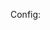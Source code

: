 Config:
<?xml version='1.0' encoding='UTF-8' standalone='yes' ?>
<Robot type="FirstInspires-FTC">
    <LynxUsbDevice name="Control Hub Portal" serialNumber="(embedded)" parentModuleAddress="173">
        <LynxModule name="Expansion Hub 2" port="2">
            <RevRobotics20HDHexMotor name="Arm_Motor" port="0" />
            <goBILDA5202SeriesMotor name="Left_Front" port="1" />
            <RevRobotics20HDHexMotor name="Right_Intake" port="2" />
            <goBILDA5202SeriesMotor name="Left_Back" port="3" />
            <Servo name="LServo" port="0" />
            <AnalogInput name="absEncoder" port="1" />
        </LynxModule>
        <LynxModule name="Control Hub" port="173">
            <goBILDA5202SeriesMotor name="Right_Front" port="0" />
            <goBILDA5202SeriesMotor name="Right_Back" port="1" />
            <goBILDA5202SeriesMotor name="Arm_Left" port="2" />
            <goBILDA5202SeriesMotor name="Arm_Right" port="3" />
            <ContinuousRotationServo name="HolderServo_Left" port="0" />
            <Servo name="RServo" port="1" />
            <ContinuousRotationServo name="HolderServo_Right" port="2" />
            <Servo name="WristServo" port="3" />
            <KauaiLabsNavxMicro name="NavX" port="0" bus="1" />
            <ControlHubImuBHI260AP name="imu" port="0" bus="0" />
        </LynxModule>
    </LynxUsbDevice>
    <Webcam name="webcam1" serialNumber="SN0001" />
</Robot>
